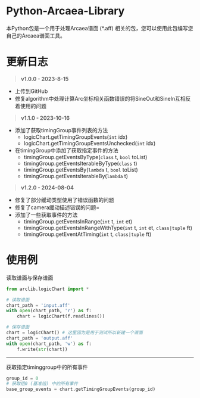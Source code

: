 
# Python-Arcaea-Library
本Python包是一个用于处理Arcaea谱面 (*.aff) 相关的包，您可以使用此包编写您自己的Arcaea谱面工具。



# 更新日志
> **v1.0.0 - 2023-8-15**
- 上传到GitHub
- 修复algorithm中处理计算Arc坐标相关函数错误的将SineOut和SineIn互相反着使用的问题

> **v1.1.0 - 2023-10-16**
- 添加了获取timingGroup事件列表的方法
  - logicChart.getTimingGroupEvents(`int` idx)
  - logicChart.getTimingGroupEventsUnchecked(`int` idx)
- 在timingGroup中添加了获取指定事件的方法
  - timingGroup.getEventsByType(`class` t, `bool` toList)
  - timingGroup.getEventsIterableByType(`class` t)
  - timingGroup.getEventsBy(`lambda` t, `bool` toList)
  - timingGroup.getEventsIterableBy(`lambda` t)

> **v1.2.0 - 2024-08-04**
- 修复了部分缓动类型使用了错误函数的问题
- 修复了camera缓动描述错误的问题=
- 添加了一些获取事件的方法
  - timingGroup.getEventsInRange(`int` t, `int` et)
  - timingGroup.getEventsInRangeWithType(`int` t, `int` et, `class|tuple` ft)
  - timingGroup.getEventAtTiming(`int` t, `class|tuple` ft)

# 使用例

读取谱面与保存谱面
```python
from arclib.logicChart import *

# 读取谱面
chart_path = 'input.aff'
with open(chart_path, 'r') as f:
    chart = logicChart(f.readlines())

# 保存谱面
chart = logicChart() # 这里因为是用于测试所以新建一个谱面
chart_path = 'output.aff'
with open(chart_path, 'w') as f:
    f.write(str(chart))
```
---

获取指定timinggroup中的所有事件
```python
group_id = 0
# 获取组0 (基准组) 中的所有事件
base_group_events = chart.getTimingGroupEvents(group_id) 
```

